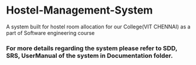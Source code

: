 # Hostel-Management-System
A system built for hostel room allocation for our College(VIT CHENNAI) as a part of Software engineering course

### For more details regarding the system please refer to SDD, SRS, UserManual of the system in Documentation folder.
